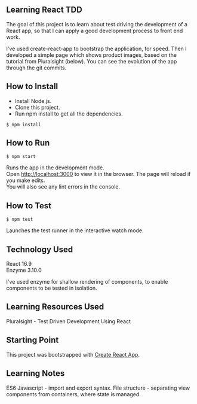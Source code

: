 ## Learning React TDD

The goal of this project is to learn about test driving the development of a React app, so that I can apply a good development process to front end work.

I've used create-react-app to bootstrap the application, for speed. Then I developed a simple page which shows product images, based on the tutorial from Pluralsight (below).
You can see the evolution of the app through the git commits.

## How to Install

- Install Node.js.
- Clone this project.
- Run npm install to get all the dependencies.

```console
$ npm install
```

## How to Run

```console
$ npm start
```

Runs the app in the development mode.<br>
Open [http://localhost:3000](http://localhost:3000) to view it in the browser.
The page will reload if you make edits.<br>
You will also see any lint errors in the console.

## How to Test

```console
$ npm test
```

Launches the test runner in the interactive watch mode.<br>

## Technology Used

React 16.9  
Enzyme 3.10.0

I've used enzyme for shallow rendering of components, to enable components to be tested in isolation.

## Learning Resources Used

Pluralsight - Test Driven Development Using React

## Starting Point

This project was bootstrapped with [Create React App](https://github.com/facebook/create-react-app).

## Learning Notes

ES6 Javascript - import and export syntax.
File structure - separating view components from containers, where state is managed.
